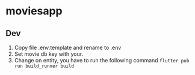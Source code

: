 # moviesapp


## Dev

1. Copy file .env.template and rename to .env
2. Set movie db key with your.
3. Change on entity, you have to run the following command `flutter pub run build_runner build`